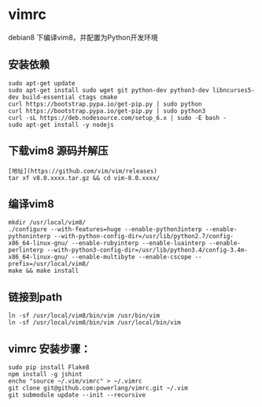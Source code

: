 # vimrc
debian8 下编译vim8，并配置为Python开发环境

## 安装依赖
    sudo apt-get update
    sudo apt-get install sudo wget git python-dev python3-dev libncurses5-dev build-essential ctags cmake
    curl https://bootstrap.pypa.io/get-pip.py | sudo python
    curl https://bootstrap.pypa.io/get-pip.py | sudo python3
    curl -sL https://deb.nodesource.com/setup_6.x | sudo -E bash -
    sudo apt-get install -y nodejs

## 下载vim8 源码并解压
    [地址](https://github.com/vim/vim/releases)
    tar xf v8.0.xxxx.tar.gz && cd vim-8.0.xxxx/

## 编译vim8
    mkdir /usr/local/vim8/
    ./configure --with-features=huge --enable-python3interp --enable-pythoninterp --with-python-config-dir=/usr/lib/python2.7/config-x86_64-linux-gnu/ --enable-rubyinterp --enable-luainterp --enable-perlinterp --with-python3-config-dir=/usr/lib/python3.4/config-3.4m-x86_64-linux-gnu/ --enable-multibyte --enable-cscope --prefix=/usr/local/vim8/
    make && make install

## 链接到path
    ln -sf /usr/local/vim8/bin/vim /usr/bin/vim
    ln -sf /usr/local/vim8/bin/vim /usr/local/bin/vim

## vimrc 安装步骤：
    sudo pip install Flake8
    npm install -g jshint
    encho "source ~/.vim/vimrc" > ~/.vimrc
    git clone git@github.com:powerlang/vimrc.git ~/.vim
    git submodule update --init --recursive
